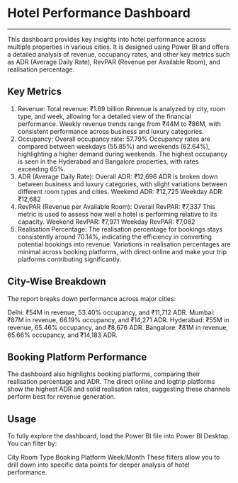 # Hotel Performance Dashboard
--------------------------------
This dashboard provides key insights into hotel performance across multiple properties in various cities. It is designed using Power BI and offers a detailed analysis of revenue, occupancy rates, and other key metrics such as ADR (Average Daily Rate), RevPAR (Revenue per Available Room), and realisation percentage.

Key Metrics
------------
1. Revenue:
Total revenue: ₹1.69 billion
Revenue is analyzed by city, room type, and week, allowing for a detailed view of the financial performance.
Weekly revenue trends range from ₹44M to ₹86M, with consistent performance across business and luxury categories.
2. Occupancy:
Overall occupancy rate: 57.79%
Occupancy rates are compared between weekdays (55.85%) and weekends (62.64%), highlighting a higher demand during weekends.
The highest occupancy is seen in the Hyderabad and Bangalore properties, with rates exceeding 65%.
3. ADR (Average Daily Rate):
Overall ADR: ₹12,696
ADR is broken down between business and luxury categories, with slight variations between different room types and cities.
Weekend ADR: ₹12,725
Weekday ADR: ₹12,682
4. RevPAR (Revenue per Available Room):
Overall RevPAR: ₹7,337
This metric is used to assess how well a hotel is performing relative to its capacity.
Weekend RevPAR: ₹7,971
Weekday RevPAR: ₹7,082
5. Realisation Percentage:
The realisation percentage for bookings stays consistently around 70.14%, indicating the efficiency in converting potential bookings into revenue.
Variations in realisation percentages are minimal across booking platforms, with direct online and make your trip platforms contributing significantly.

City-Wise Breakdown
--------------------
The report breaks down performance across major cities:

Delhi: ₹54M in revenue, 53.40% occupancy, and ₹11,712 ADR.
Mumbai: ₹87M in revenue, 66.19% occupancy, and ₹14,271 ADR.
Hyderabad: ₹55M in revenue, 65.46% occupancy, and ₹8,676 ADR.
Bangalore: ₹81M in revenue, 65.66% occupancy, and ₹14,183 ADR.

Booking Platform Performance
----------------------------
The dashboard also highlights booking platforms, comparing their realisation percentage and ADR. The direct online and logtrip platforms show the highest ADR and solid realisation rates, suggesting these channels perform best for revenue generation.

Usage
------
To fully explore the dashboard, load the Power BI file into Power BI Desktop. You can filter by:

City
Room Type
Booking Platform
Week/Month
These filters allow you to drill down into specific data points for deeper analysis of hotel performance.
